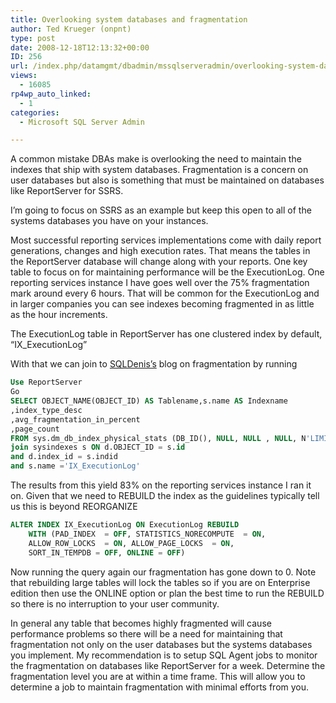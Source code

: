 ```yaml
---
title: Overlooking system databases and fragmentation
author: Ted Krueger (onpnt)
type: post
date: 2008-12-18T12:13:32+00:00
ID: 256
url: /index.php/datamgmt/dbadmin/mssqlserveradmin/overlooking-system-databases-and-fragmen/
views:
  - 16085
rp4wp_auto_linked:
  - 1
categories:
  - Microsoft SQL Server Admin

---
```

A common mistake DBAs make is overlooking the need to maintain the indexes that ship with system databases. Fragmentation is a concern on user databases but also is something that must be maintained on databases like ReportServer for SSRS. 

I’m going to focus on SSRS as an example but keep this open to all of the systems databases you have on your instances. 

Most successful reporting services implementations come with daily report generations, changes and high execution rates. That means the tables in the ReportServer database will change along with your reports. One key table to focus on for maintaining performance will be the ExecutionLog. One reporting services instance I have goes well over the 75% fragmentation mark around every 6 hours. That will be common for the ExecutionLog and in larger companies you can see indexes becoming fragmented in as little as the hour increments.

The ExecutionLog table in ReportServer has one clustered index by default, &#8220;IX_ExecutionLog&#8221;

With that we can join to [SQLDenis&#8217;s][1] blog on fragmentation by running 

```sql
Use ReportServer
Go
SELECT OBJECT_NAME(OBJECT_ID) AS Tablename,s.name AS Indexname
,index_type_desc
,avg_fragmentation_in_percent
,page_count
FROM sys.dm_db_index_physical_stats (DB_ID(), NULL, NULL , NULL, N'LIMITED') d
join sysindexes s ON d.OBJECT_ID = s.id
and d.index_id = s.indid
and s.name ='IX_ExecutionLog'
```
The results from this yield 83% on the reporting services instance I ran it on. Given that we need to REBUILD the index as the guidelines typically tell us this is beyond REORGANIZE 

```sql
ALTER INDEX IX_ExecutionLog ON ExecutionLog REBUILD 
	WITH (PAD_INDEX  = OFF, STATISTICS_NORECOMPUTE  = ON, 
	ALLOW_ROW_LOCKS  = ON, ALLOW_PAGE_LOCKS  = ON, 
	SORT_IN_TEMPDB = OFF, ONLINE = OFF)
```
Now running the query again our fragmentation has gone down to 0. Note that rebuilding large tables will lock the tables so if you are on Enterprise edition then use the ONLINE option or plan the best time to run the REBUILD so there is no interruption to your user community.

In general any table that becomes highly fragmented will cause performance problems so there will be a need for maintaining that fragmentation not only on the user databases but the systems databases you implement. My recommendation is to setup SQL Agent jobs to monitor the fragmentation on databases like ReportServer for a week. Determine the fragmentation level you are at within a time frame. This will allow you to determine a job to maintain fragmentation with minimal efforts from you.

 [1]: /index.php/DataMgmt/DataDesign/finding-fragmentation-of-an-index-and-fi